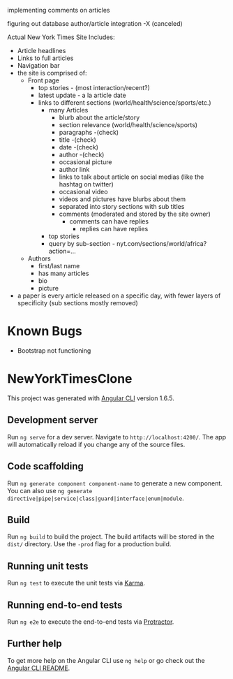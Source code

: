implementing comments on articles

figuring out database author/article integration -X (canceled)

Actual New York Times Site Includes:
* Article headlines
* Links to full articles
* Navigation bar
* the site is comprised of:
  * Front page
    * top stories - (most interaction/recent?)
    * latest update - a la article date
    * links to different sections (world/health/science/sports/etc.)
      * many Articles
        * blurb about the article/story
        * section relevance (world/health/science/sports)
        * paragraphs -(check)
        * title -(check)
        * date -(check)
        * author -(check)
        * occasional picture
        * author link
        * links to talk about article on social medias (like the hashtag on twitter)
        * occasional video
        * videos and pictures have blurbs about them
        * separated into story sections with sub titles
        * comments (moderated and stored by the site owner)
          * comments can have replies
            * replies can have replies
      * top stories
      * query by sub-section - nyt.com/sections/world/africa?action=...
  * Authors
    * first/last name
    * has many articles
    * bio
    * picture
* a paper is every article released on a specific day, with fewer layers of specificity (sub sections mostly removed)


# Known Bugs

* Bootstrap not functioning

# NewYorkTimesClone

This project was generated with [Angular CLI](https://github.com/angular/angular-cli) version 1.6.5.

## Development server

Run `ng serve` for a dev server. Navigate to `http://localhost:4200/`. The app will automatically reload if you change any of the source files.

## Code scaffolding

Run `ng generate component component-name` to generate a new component. You can also use `ng generate directive|pipe|service|class|guard|interface|enum|module`.

## Build

Run `ng build` to build the project. The build artifacts will be stored in the `dist/` directory. Use the `-prod` flag for a production build.

## Running unit tests

Run `ng test` to execute the unit tests via [Karma](https://karma-runner.github.io).

## Running end-to-end tests

Run `ng e2e` to execute the end-to-end tests via [Protractor](http://www.protractortest.org/).

## Further help

To get more help on the Angular CLI use `ng help` or go check out the [Angular CLI README](https://github.com/angular/angular-cli/blob/master/README.md).
